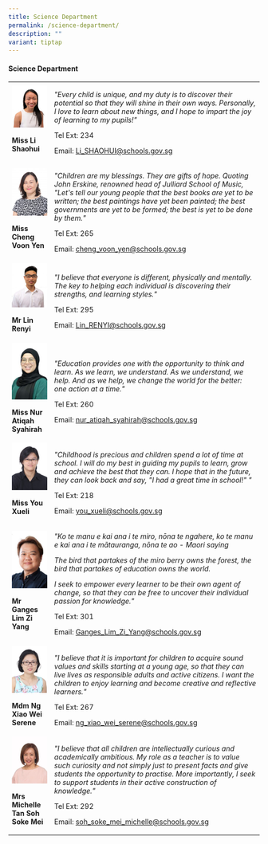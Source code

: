 ```yaml
---
title: Science Department
permalink: /science-department/
description: ""
variant: tiptap
---
```

<h4><strong>Science Department</strong></h4><table><tbody><tr><td rowspan="1" colspan="1"><div class="isomer-image-wrapper"><img style="width:100%;" height="auto" width="100%" src="/images/sci7.jpg"></div><p><strong>Miss Li Shaohui</strong></p></td><td rowspan="1" colspan="1"><p><em>"Every child is unique, and my duty is to discover their potential so that they will shine in their own ways. Personally, I love to learn about new things, and I hope to impart the joy of learning to my pupils!"</em></p><p>Tel Ext: 234</p><p>Email:&nbsp;<a href="mailto:Li_SHAOHUI@schools.gov.sg" rel="noopener noreferrer nofollow" target="_blank">Li_SHAOHUI@schools.gov.sg</a></p></td></tr><tr><td rowspan="1" colspan="1"><div class="isomer-image-wrapper"><img style="width:100%;" height="auto" width="100%" src="/images/sci2.jpg"></div><p><strong>Miss Cheng Voon Yen</strong></p></td><td rowspan="1" colspan="1"><p><em>"Children are my blessings. They are gifts of hope. Quoting John Erskine, renowned head of Julliard School of Music, "Let's tell our young people that the best books are yet to be written; the best paintings have yet been painted; the best governments are yet to be formed; the best is yet to be done by them."</em></p><p>Tel Ext: 265</p><p>Email:&nbsp;<a href="mailto:cheng_voon_yen@schools.gov.sg" rel="noopener noreferrer nofollow" target="_blank">cheng_voon_yen@schools.gov.sg</a></p></td></tr><tr><td rowspan="1" colspan="1"><div class="isomer-image-wrapper"><img style="width:100%;" height="auto" width="100%" src="/images/sci6.jpg"></div><p><strong>Mr Lin Renyi</strong></p></td><td rowspan="1" colspan="1"><p><em>"I believe that everyone is different, physically and mentally. The key to helping each individual is discovering their strengths, and learning styles."</em></p><p>Tel Ext: 295</p><p>Email:&nbsp;<a href="mailto:Lin_RENYI@schools.gov.sg" rel="noopener noreferrer nofollow" target="_blank">Lin_RENYI@schools.gov.sg</a></p></td></tr><tr><td rowspan="1" colspan="1"><div class="isomer-image-wrapper"><img style="width:100%;" height="auto" width="100%" src="/images/sci5.jpg"></div><p><strong>Miss Nur Atiqah Syahirah</strong></p></td><td rowspan="1" colspan="1"><p><em>"Education provides one with the opportunity to think and learn. As we learn, we understand. As we understand, we help. And as we help, we change the world for the better: one action at a time."</em></p><p>Tel Ext: 260</p><p>Email:&nbsp;<a href="mailto:nur_atiqah_syahirah@schools.gov.sg" rel="noopener noreferrer nofollow" target="_blank">nur_atiqah_syahirah@schools.gov.sg</a></p></td></tr><tr><td rowspan="1" colspan="1"><div class="isomer-image-wrapper"><img style="width:100%;" height="auto" width="100%" src="/images/sci4.jpg"></div><p><strong>Miss You Xueli</strong></p></td><td rowspan="1" colspan="1"><p><em>"Childhood is precious and children spend a lot of time at school. I will do my best in guiding my pupils to learn, grow and achieve the best that they can. I hope that in the future, they can look back and say, "I had a great time in school!" "</em></p><p>Tel Ext: 218</p><p>Email:&nbsp;<a href="mailto:you_xueli@schools.gov.sg" rel="noopener noreferrer nofollow" target="_blank">you_xueli@schools.gov.sg</a></p></td></tr><tr><td rowspan="1" colspan="1"><div class="isomer-image-wrapper"><img style="width:100%;" height="auto" width="100%" src="/images/sci9.jpg"></div><p><strong>Mr Ganges Lim Zi Yang</strong></p></td><td rowspan="1" colspan="1"><p><em>"Ko te manu e kai ana i te miro, nōna te ngahere, ko te manu e kai ana i te mātauranga, nōna te ao - Maori saying</em></p><p><em>The bird that partakes of the miro berry owns the forest, the bird that partakes of education owns the world.</em></p><p><em>I seek to empower every learner to be their own agent of change, so that they can be free to uncover their individual passion for knowledge."</em></p><p>Tel Ext: 301</p><p>Email:&nbsp;<a href="mailto:Ganges_Lim_Zi_Yang@schools.gov.sg" rel="noopener noreferrer nofollow" target="_blank">Ganges_Lim_Zi_Yang@schools.gov.sg</a></p></td></tr><tr><td rowspan="1" colspan="1"><div class="isomer-image-wrapper"><img style="width:100%;" height="auto" width="100%" src="/images/sci3.jpg"></div><p><strong>Mdm Ng Xiao Wei Serene</strong></p></td><td rowspan="1" colspan="1"><p><em>"I believe that it is important for children to acquire sound values and skills starting at a young age, so that they can live lives as responsible adults and active citizens. I want the children to enjoy learning and become creative and reflective learners."</em></p><p>Tel Ext: 267</p><p>Email:&nbsp;<a href="mailto:ng_xiao_wei_serene@schools.gov.sg" rel="noopener noreferrer nofollow" target="_blank">ng_xiao_wei_serene@schools.gov.sg</a></p></td></tr><tr><td rowspan="1" colspan="1"><div class="isomer-image-wrapper"><img style="width:100%;" height="auto" width="100%" src="/images/sci11.jpg"></div><p><strong>Mrs Michelle Tan Soh Soke Mei</strong></p></td><td rowspan="1" colspan="1"><p><em>"I believe that all children are intellectually curious and academically ambitious. My role as a teacher is to value such curiosity and not simply just to present facts and give students the opportunity to practise. More importantly, I seek to support students in their active construction of knowledge."</em></p><p>Tel Ext: 292</p><p>Email:&nbsp;<a href="mailto:soh_soke_mei_michelle@schools.gov.sg" rel="noopener noreferrer nofollow" target="_blank">soh_soke_mei_michelle@schools.gov.sg</a></p></td></tr></tbody></table><p></p>